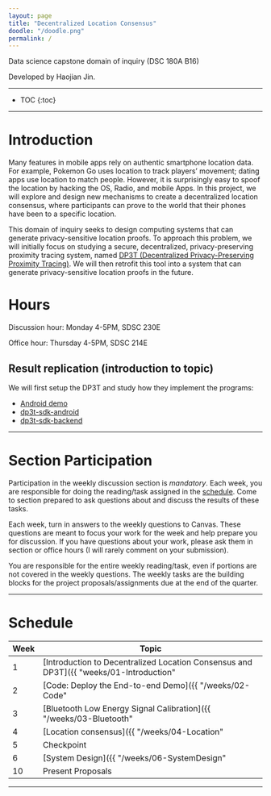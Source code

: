 ```yaml
---
layout: page
title: "Decentralized Location Consensus"
doodle: "/doodle.png"
permalink: /
---
```


Data science capstone domain of inquiry (DSC 180A B16)

Developed by Haojian Jin.

---
* TOC
{:toc}

---

# Introduction

Many features in mobile apps rely on authentic smartphone location data. For example, Pokemon Go uses location to track players’ movement; dating apps use location to match people. However, it is surprisingly easy to spoof the location by hacking the OS, Radio, and mobile Apps. In this project, we will explore and design new mechanisms to create a decentralized location consensus, where participants can prove to the world that their phones have been to a specific location. 


This domain of inquiry seeks to design computing systems that can generate privacy-sensitive location proofs.
To approach this problem, we will initially focus on studying a secure, decentralized, privacy-preserving proximity tracing system, named [DP3T (Decentralized Privacy-Preserving Proximity Tracing)](https://github.com/DP-3T/documents). We will then retrofit this tool into a system that can generate privacy-sensitive location proofs in the future. 



# Hours

Discussion hour:
Monday 4-5PM, SDSC 230E

Office hour:
Thursday 4-5PM, SDSC 214E




## Result replication (introduction to topic)

We will first setup the DP3T and study how they implement the programs:
* [Android demo](https://github.com/DP-3T/dp3t-app-android-demo)
* [dp3t-sdk-android](https://github.com/DP-3T/dp3t-sdk-android)
* [dp3t-sdk-backend](https://github.com/DP-3T/dp3t-sdk-backend)


---

# Section Participation

Participation in the weekly discussion section is *mandatory*. Each
week, you are responsible for doing the reading/task assigned in the
[schedule](#schedule). Come to section prepared to ask questions about
and discuss the results of these tasks.

Each week, turn in answers to the weekly questions to Canvas. These
questions are meant to focus your work for the week and help prepare
you for discussion. If you have questions about your work, please ask
them in section or office hours (I will rarely comment on your
submission).

You are responsible for the entire weekly reading/task, even if
portions are not covered in the weekly questions. The weekly tasks are
the building blocks for the project proposals/assignments due at the
end of the quarter.

---

# Schedule

|Week|Topic|
|--|--|
|1|[Introduction to Decentralized Location Consensus and DP3T]({{ "weeks/01-Introduction" | absolute_url }})|
|2|[Code: Deploy the End-to-end Demo]({{ "/weeks/02-Code" | absolute_url }})|
|3|[Bluetooth Low Energy Signal Calibration]({{ "/weeks/03-Bluetooth" | absolute_url }}) |
|4|[Location consensus]({{ "/weeks/04-Location" | absolute_url }}) |
|5| Checkpoint |
|6|[System Design]({{ "/weeks/06-SystemDesign" | absolute_url }}) |
|10|Present Proposals|

<!-- |3|[Creating Graphs from Code; What is Malware?]({{ "/weeks/03-Android-Graphs" | absolute_url }})| -->
<!-- |4|[Graph Invariants as Measurements]({{ "/weeks/04-Graph-Features" | absolute_url }})| -->
<!-- |5|[Building a Baseline Model]({{ "/weeks/05-Baseline-Model" | absolute_url }})| -->
<!-- |6|[Evalulating the HinDroid Result]({{ "/weeks/06-Hindroid" | absolute_url }})| -->
<!-- |7|[Graph Embedding I: node2vec]({{ "/weeks/07-Graph-Embeddings-I" | absolute_url }})| -->
<!-- |8|[Graph Embedding II: metapath2vec]({{ "/weeks/08-Graph-Embeddings-II" | absolute_url }})| -->
<!-- |9|[Production and Adversarial ML]({{ "/weeks/09-Adversarial-ML" | absolute_url }})| -->

---

